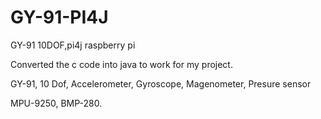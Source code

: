 # GY-91-PI4J
GY-91 10DOF,pi4j raspberry pi

Converted the c code into java to work for my project.

GY-91, 10 Dof, Accelerometer, Gyroscope, Magenometer, Presure sensor

MPU-9250, BMP-280.


